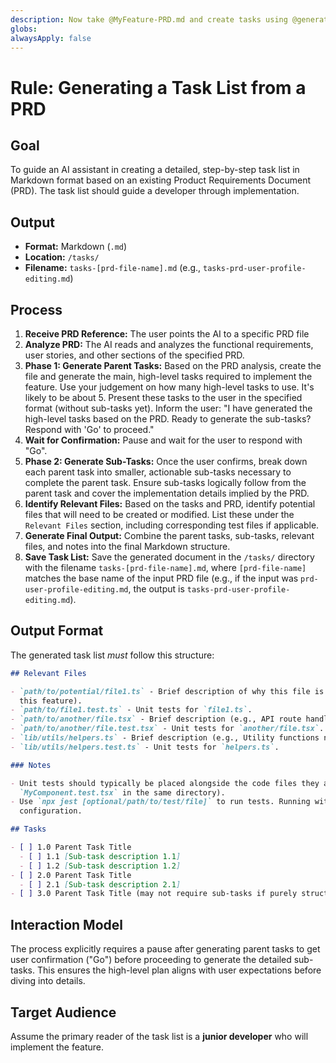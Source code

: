 ```yaml
---
description: Now take @MyFeature-PRD.md and create tasks using @generate-tasks-from-prd.md
globs:
alwaysApply: false
---
```


# Rule: Generating a Task List from a PRD

## Goal

To guide an AI assistant in creating a detailed, step-by-step task list in Markdown format based on an existing Product
Requirements Document (PRD). The task list should guide a developer through implementation.

## Output

- **Format:** Markdown (`.md`)
- **Location:** `/tasks/`
- **Filename:** `tasks-[prd-file-name].md` (e.g., `tasks-prd-user-profile-editing.md`)

## Process

1.  **Receive PRD Reference:** The user points the AI to a specific PRD file
2.  **Analyze PRD:** The AI reads and analyzes the functional requirements, user stories, and other sections of the
    specified PRD.
3.  **Phase 1: Generate Parent Tasks:** Based on the PRD analysis, create the file and generate the main, high-level
    tasks required to implement the feature. Use your judgement on how many high-level tasks to use. It's likely to be
    about 5. Present these tasks to the user in the specified format (without sub-tasks yet). Inform the user: "I have
    generated the high-level tasks based on the PRD. Ready to generate the sub-tasks? Respond with 'Go' to proceed."
4.  **Wait for Confirmation:** Pause and wait for the user to respond with "Go".
5.  **Phase 2: Generate Sub-Tasks:** Once the user confirms, break down each parent task into smaller, actionable
    sub-tasks necessary to complete the parent task. Ensure sub-tasks logically follow from the parent task and cover
    the implementation details implied by the PRD.
6.  **Identify Relevant Files:** Based on the tasks and PRD, identify potential files that will need to be created or
    modified. List these under the `Relevant Files` section, including corresponding test files if applicable.
7.  **Generate Final Output:** Combine the parent tasks, sub-tasks, relevant files, and notes into the final Markdown
    structure.
8.  **Save Task List:** Save the generated document in the `/tasks/` directory with the filename
    `tasks-[prd-file-name].md`, where `[prd-file-name]` matches the base name of the input PRD file (e.g., if the input
    was `prd-user-profile-editing.md`, the output is `tasks-prd-user-profile-editing.md`).

## Output Format

The generated task list _must_ follow this structure:

```markdown
## Relevant Files

- `path/to/potential/file1.ts` - Brief description of why this file is relevant (e.g., Contains the main component for
  this feature).
- `path/to/file1.test.ts` - Unit tests for `file1.ts`.
- `path/to/another/file.tsx` - Brief description (e.g., API route handler for data submission).
- `path/to/another/file.test.tsx` - Unit tests for `another/file.tsx`.
- `lib/utils/helpers.ts` - Brief description (e.g., Utility functions needed for calculations).
- `lib/utils/helpers.test.ts` - Unit tests for `helpers.ts`.

### Notes

- Unit tests should typically be placed alongside the code files they are testing (e.g., `MyComponent.tsx` and
  `MyComponent.test.tsx` in the same directory).
- Use `npx jest [optional/path/to/test/file]` to run tests. Running without a path executes all tests found by the Jest
  configuration.

## Tasks

- [ ] 1.0 Parent Task Title
  - [ ] 1.1 [Sub-task description 1.1]
  - [ ] 1.2 [Sub-task description 1.2]
- [ ] 2.0 Parent Task Title
  - [ ] 2.1 [Sub-task description 2.1]
- [ ] 3.0 Parent Task Title (may not require sub-tasks if purely structural or configuration)
```

## Interaction Model

The process explicitly requires a pause after generating parent tasks to get user confirmation ("Go") before proceeding
to generate the detailed sub-tasks. This ensures the high-level plan aligns with user expectations before diving into
details.

## Target Audience

Assume the primary reader of the task list is a **junior developer** who will implement the feature.
